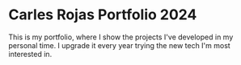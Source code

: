 # Carles Rojas Portfolio 2024

This is my portfolio, where I show the projects I've developed in my personal time.
I upgrade it every year trying the new tech I'm most interested in.
